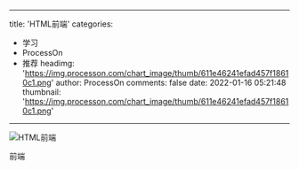
---
title: 'HTML前端'
categories: 
 - 学习
 - ProcessOn
 - 推荐
headimg: 'https://img.processon.com/chart_image/thumb/611e46241efad457f18610c1.png'
author: ProcessOn
comments: false
date: 2022-01-16 05:21:48
thumbnail: 'https://img.processon.com/chart_image/thumb/611e46241efad457f18610c1.png'
---

<div>   
<img class="thumb" alt="HTML前端" src="https://img.processon.com/chart_image/thumb/611e46241efad457f18610c1.png" referrerpolicy="no-referrer">
<p>前端</p>  
</div>
            